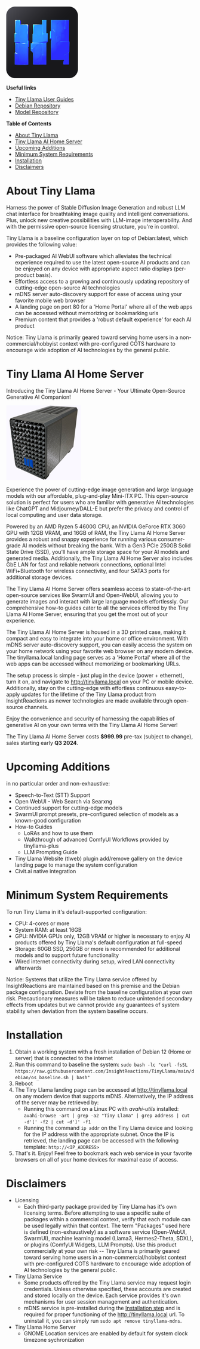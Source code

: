 
![Tiny Llama Logo](web/static/android-chrome-192x192.png)

**Useful links**
- [Tiny Llama User Guides](https://tinyllama.insightreactions.com/guides)
- [Debian Repository](https://github.com/InsightReactions/debian.insightreactions.github.io)
- [Model Repository](https://huggingface.co/InsightReactions/TinyLlama)

**Table of Contents**
- [About Tiny Llama](#about-tiny-llama)
- [Tiny Llama AI Home Server](#tiny-llama-ai-home-server)
- [Upcoming Additions](#upcoming-additions)
- [Minimum System Requirements](#minimum-system-requirements)
- [Installation](#installation)
- [Disclaimers](#disclaimers)

# About Tiny Llama

Harness the power of Stable Diffusion Image Generation and robust LLM chat interface for breathtaking image quality and intelligent conversations. Plus, unlock new creative possibilities with LLM-image interoperability. And with the permissive open-source licensing structure, you're in control.

Tiny Llama is a baseline configuration layer on top of Debian:latest, which provides the following value:
- Pre-packaged AI WebUI software which alleviates the technical experience required to use the latest open-source AI products and can be enjoyed on any device with appropriate aspect ratio displays (per-product basis).
- Effortless access to a growing and continuously updating repository of cutting-edge open-source AI technologies
- mDNS server auto-discovery support for ease of access using your favorite mobile web browser
- A landing page on port 80 for a 'Home Portal' where all of the web apps can be accessed without memorizing or bookmarking urls
- Premium content that provides a 'robust default experience' for each AI product

Notice: Tiny Llama is primarily geared toward serving home users in a non-commercial/hobbyist context with pre-configured COTS hardware to encourage wide adoption of AI technologies by the general public.

# Tiny Llama AI Home Server

Introducing the Tiny Llama AI Home Server - Your Ultimate Open-Source Generative AI Companion!

<img src="./assets/product-photo-a.png" alt="Tiny Llama AI Home Server 2024" width=200>

Experience the power of cutting-edge image generation and large language models with our affordable, plug-and-play Mini-ITX PC. This open-source solution is perfect for users who are familiar with generative AI technologies like ChatGPT and Midjourney/DALL-E but prefer the privacy and control of local computing and user data storage.

Powered by an AMD Ryzen 5 4600G CPU, an NVIDIA GeForce RTX 3060 GPU with 12GB VRAM, and 16GB of RAM, the Tiny Llama AI Home Server provides a robust and snappy experience for running various consumer-grade AI models without breaking the bank. With a Gen3 PCIe 250GB Solid State Drive (SSD), you'll have ample storage space for your AI models and generated media. Additionally, the Tiny Llama AI Home Server also includes GbE LAN for fast and reliable network connections, optional Intel WiFi+Bluetooth for wireless connectivity, and four SATA3 ports for additional storage devices.

The Tiny Llama AI Home Server offers seamless access to state-of-the-art open-source services like SwarmUI and Open-WebUI, allowing you to generate images and interact with large language models effortlessly. Our comprehensive how-to guides cater to all the services offered by the Tiny Llama AI Home Server, ensuring that you get the most out of your experience.

The Tiny Llama AI Home Server is housed in a 3D printed case, making it compact and easy to integrate into your home or office environment. With mDNS server auto-discovery support, you can easily access the system on your home network using your favorite web browser on any modern device. The tinyllama.local landing page serves as a 'Home Portal' where all of the web apps can be accessed without memorizing or bookmarking URLs.

The setup process is simple - just plug in the device (power + ethernet), turn it on, and navigate to http://tinyllama.local on your PC or mobile device. Additionally, stay on the cutting-edge with effortless continuous easy-to-apply updates for the lifetime of the Tiny Llama product from InsightReactions as newer technologies are made available through open-source channels.

Enjoy the convenience and security of harnessing the capabilities of generative AI on your own terms with the Tiny Llama AI Home Server!

The Tiny Llama AI Home Server costs **$999.99** pre-tax (subject to change), sales starting early **Q3 2024**.

# Upcoming Additions 

in no particular order and non-exhaustive:
- Speech-to-Text (STT) Support
- Open WebUI - Web Search via Searxng
- Continued support for cutting-edge models
- SwarmUI prompt presets, pre-configured selection of models as a known-good configuration
- How-to Guides
  - LoRAs and how to use them
  - Walkthrough of advanced ComfyUI Workflows provided by tinyllama-plus
  - LLM Prompting Guide
- Tiny Llama Website (tlweb) plugin add/remove gallery on the device landing page to manage the system configuration
- Civit.ai native integration

# Minimum System Requirements

To run Tiny Llama in it's default-supported configuration:
- CPU: 4-cores or more
- System RAM: at least 16GB
- GPU: NVIDIA GPUs only, 12GB VRAM or higher is necessary to enjoy AI products offered by Tiny Llama's default configuration at full-speed
- Storage: 60GB SSD, 250GB or more is recommended for additional models and to support future functionality
- Wired internet connectivity during setup, wired LAN connectivity afterwards

Notice: Systems that utilize the Tiny Llama service offered by InsightReactions are maintained based on this premise and the Debian package configuration. Deviate from the baseline configuration at your own risk. Precautionary measures will be taken to reduce unintended secondary effects from updates but we cannot provide any guarantees of system stability when deviation from the system baseline occurs.

# Installation

1. Obtain a working system with a fresh installation of Debian 12 (Home or server) that is connected to the internet
2. Run this command to baseline the system: `sudo bash -lc "curl -fsSL https://raw.githubusercontent.com/InsightReactions/TinyLlama/main/debian/os_baseline.sh | bash"`
3. Reboot
4. The Tiny Llama landing page can be accessed at http://tinyllama.local on any modern device that supports mDNS. Alternatively, the IP address of the server may be retrieved by: 
   - Running this command on a Linux PC with *avahi-utils* installed: `avahi-browse -art | grep -a2 "Tiny Llama" | grep address | cut -d'[' -f2 | cut -d']' -f1`
   - Running the command `ip addr` on the Tiny Llama device and looking for the IP address with the appropriate subnet. Once the IP is retrieved, the landing page can be accessed with the following template: `http://<IP_ADDRESS>` 
5. That's it. Enjoy! Feel free to bookmark each web service in your favorite browsers on all of your home devices for maximal ease of access.

# Disclaimers

- Licensing
  - Each third-party package provided by Tiny Llama has it's own licensing terms. Before attempting to use a specific suite of packages within a commercial context, verify that each module can be used legally within that context. The term "Packages" used here is defined (non-exhaustively) as a software service (Open-WebUI, SwarmUI), machine learning model (Llama3, Hermes2-Theta, SDXL), or plugins (ComfyUI Widgets, LLM Prompts). Use this product commercially at your own risk -- Tiny Llama is primarily geared toward serving home users in a non-commercial/hobbyist context with pre-configured COTS hardware to encourage wide adoption of AI technologies by the general public.
- Tiny Llama Service
  - Some products offered by the Tiny Llama service may request login credentials. Unless otherwise specified, these accounts are created and stored locally on the device. Each service provides it's own mechanisms for user session management and authentication.
  - mDNS service is pre-installed during the [Installation step](#installation) and is required for proper functioning of the http://tinyllama.local url. To uninstall it, you can simply run `sudo apt remove tinyllama-mdns`.
- Tiny Llama Home Server
  - GNOME Location services are enabled by default for system clock timezone sychronization

